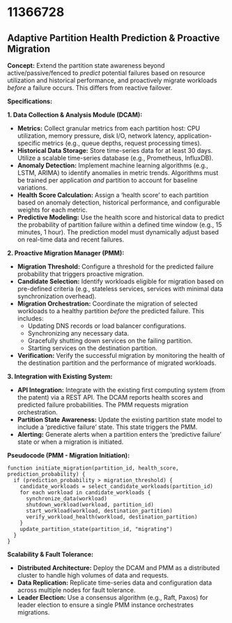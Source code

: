 # 11366728

## Adaptive Partition Health Prediction & Proactive Migration

**Concept:** Extend the partition state awareness beyond active/passive/fenced to *predict* potential failures based on resource utilization and historical performance, and proactively migrate workloads *before* a failure occurs. This differs from reactive failover.

**Specifications:**

**1. Data Collection & Analysis Module (DCAM):**

*   **Metrics:** Collect granular metrics from each partition host: CPU utilization, memory pressure, disk I/O, network latency, application-specific metrics (e.g., queue depths, request processing times).
*   **Historical Data Storage:** Store time-series data for at least 30 days. Utilize a scalable time-series database (e.g., Prometheus, InfluxDB).
*   **Anomaly Detection:** Implement machine learning algorithms (e.g., LSTM, ARIMA) to identify anomalies in metric trends. Algorithms must be trained per application *and* partition to account for baseline variations.
*   **Health Score Calculation:** Assign a ‘health score’ to each partition based on anomaly detection, historical performance, and configurable weights for each metric.
*   **Predictive Modeling:** Use the health score and historical data to predict the probability of partition failure within a defined time window (e.g., 15 minutes, 1 hour).  The prediction model must dynamically adjust based on real-time data and recent failures.

**2. Proactive Migration Manager (PMM):**

*   **Migration Threshold:** Configure a threshold for the predicted failure probability that triggers proactive migration.
*   **Candidate Selection:** Identify workloads eligible for migration based on pre-defined criteria (e.g., stateless services, services with minimal data synchronization overhead).
*   **Migration Orchestration:** Coordinate the migration of selected workloads to a healthy partition *before* the predicted failure. This includes:
    *   Updating DNS records or load balancer configurations.
    *   Synchronizing any necessary data.
    *   Gracefully shutting down services on the failing partition.
    *   Starting services on the destination partition.
*   **Verification:** Verify the successful migration by monitoring the health of the destination partition and the performance of migrated workloads.

**3. Integration with Existing System:**

*   **API Integration:**  Integrate with the existing first computing system (from the patent) via a REST API. The DCAM reports health scores and predicted failure probabilities. The PMM requests migration orchestration.
*   **Partition State Awareness:** Update the existing partition state model to include a ‘predictive failure’ state. This state triggers the PMM.
*   **Alerting:** Generate alerts when a partition enters the ‘predictive failure’ state or when a migration is initiated.

**Pseudocode (PMM - Migration Initiation):**

```
function initiate_migration(partition_id, health_score, prediction_probability) {
  if (prediction_probability > migration_threshold) {
    candidate_workloads = select_candidate_workloads(partition_id)
    for each workload in candidate_workloads {
      synchronize_data(workload)
      shutdown_workload(workload, partition_id)
      start_workload(workload, destination_partition)
      verify_workload_health(workload, destination_partition)
    }
    update_partition_state(partition_id, "migrating")
  }
}
```

**Scalability & Fault Tolerance:**

*   **Distributed Architecture:** Deploy the DCAM and PMM as a distributed cluster to handle high volumes of data and requests.
*   **Data Replication:** Replicate time-series data and configuration data across multiple nodes for fault tolerance.
*   **Leader Election:** Use a consensus algorithm (e.g., Raft, Paxos) for leader election to ensure a single PMM instance orchestrates migrations.